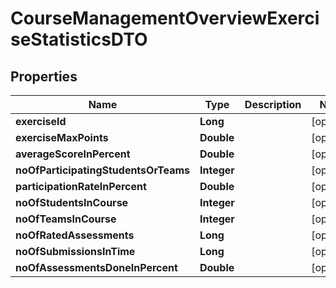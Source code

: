 

# CourseManagementOverviewExerciseStatisticsDTO


## Properties

| Name | Type | Description | Notes |
|------------ | ------------- | ------------- | -------------|
|**exerciseId** | **Long** |  |  [optional] |
|**exerciseMaxPoints** | **Double** |  |  [optional] |
|**averageScoreInPercent** | **Double** |  |  [optional] |
|**noOfParticipatingStudentsOrTeams** | **Integer** |  |  [optional] |
|**participationRateInPercent** | **Double** |  |  [optional] |
|**noOfStudentsInCourse** | **Integer** |  |  [optional] |
|**noOfTeamsInCourse** | **Integer** |  |  [optional] |
|**noOfRatedAssessments** | **Long** |  |  [optional] |
|**noOfSubmissionsInTime** | **Long** |  |  [optional] |
|**noOfAssessmentsDoneInPercent** | **Double** |  |  [optional] |



